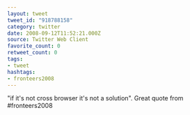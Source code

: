 ```yaml
---
layout: tweet
tweet_id: "918788158"
category: twitter
date: 2008-09-12T11:52:21.000Z
source: Twitter Web Client
favorite_count: 0
retweet_count: 0
tags:
- tweet
hashtags:
- fronteers2008
---
```


"if it's not cross browser it's not a solution". Great quote from #fronteers2008
